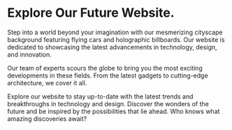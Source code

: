 <!--font:Poppins-->

# Explore Our Future Website.

Step into a world beyond your imagination with our mesmerizing cityscape background featuring flying cars and holographic billboards. Our website is dedicated to showcasing the latest advancements in technology, design, and innovation.

Our team of experts scours the globe to bring you the most exciting developments in these fields. From the latest gadgets to cutting-edge architecture, we cover it all.

Explore our website to stay up-to-date with the latest trends and breakthroughs in technology and design. Discover the wonders of the future and be inspired by the possibilities that lie ahead. Who knows what amazing discoveries await?

<!--

Write me markdown content of website with wallpaper:

"A futuristic cityscape with holographic billboards and flying cars"

The header of the page should not be copy of the text but rather a real content of the website which is using this wallpaper.


---


# Welcome to our Futuristic Cityscape Website!

Experience the future with our stunning wallpaper featuring a cityscape filled with holographic billboards and flying cars. This wallpaper will transport you to a world where technology has advanced beyond our wildest dreams.

Our website is dedicated to showcasing the latest advancements in technology, design, and innovation. From the latest gadgets to cutting-edge architecture, we cover it all. Our team of experts scours the globe to bring you the most exciting developments in the world of technology.

So sit back, relax, and explore our website. Who knows what amazing discoveries you'll make?


---


Heading is too long, rewrite whole content.


---


# Welcome to Our Futuristic Cityscape Website!

Step into the future with our mesmerizing wallpaper that features a cityscape filled with flying cars and holographic billboards. Our website is dedicated to showcasing the latest advancements in technology, design, and innovation.

Our team of experts scours the globe to bring you the most exciting developments in the world of technology. From the latest gadgets to cutting-edge architecture, we cover it all. 

Explore our website and discover the wonders of the future. Who knows what amazing discoveries await?


---


Heading is too long, rewrite whole content.


---


# Discover the Future with Our Cityscape Wallpaper

Experience a world beyond your imagination with our stunning wallpaper that showcases a futuristic cityscape filled with flying cars and holographic billboards. 

Our website is dedicated to keeping you up-to-date with the latest advancements in technology, design, and innovation. Our team of experts scours the globe to bring you the most exciting developments in these fields.

From the latest gadgets to cutting-edge architecture, we cover it all. So, sit back, relax, and explore our website to discover the wonders of the future. Who knows what amazing discoveries await?


---


Heading should not include word "wallpaper". The website should not be about the wallpaper itself, wallpaper is just a related background, rewrite whole content.


---


# Discover the Future with Our Website

Step into a world beyond your imagination with our mesmerizing cityscape background featuring flying cars and holographic billboards. Our website is dedicated to showcasing the latest advancements in technology, design, and innovation.

Our team of experts scours the globe to bring you the most exciting developments in these fields. From the latest gadgets to cutting-edge architecture, we cover it all.

Explore our website to stay up-to-date with the latest trends and breakthroughs in technology and design. Discover the wonders of the future and be inspired by the possibilities that lie ahead. Who knows what amazing discoveries await?


---


Write me a Google font which is best fitting for the website.

Pick from the list:
- Lobster
- Lato
- Alegreya
- IBM Plex Sans
- Inter
- Poppins
- Playfair Display
- Roboto
- Montserrat
- Orbitron
- Raleway
- Barlow Condensed
- Open Sans
- Great Vibes
- Exo 2
- Dancing Script
- Futura


Write just the font name nothing else.


---


Poppins

-->
